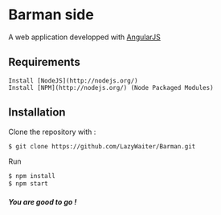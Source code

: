 Barman side
======
A web application developped with [AngularJS](https://angularjs.org/)

Requirements
------------

    Install [NodeJS](http://nodejs.org/)
    Install [NPM](http://nodejs.org/) (Node Packaged Modules)

Installation
------------

Clone the repository with :
```sh
$ git clone https://github.com/LazyWaiter/Barman.git
```

Run
```sh
$ npm install
$ npm start
```

##### You are good to go !
